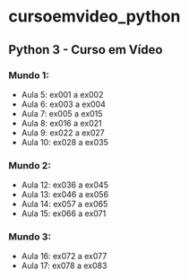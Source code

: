# cursoemvideo_python
## Python 3 - Curso em Vídeo 
### Mundo 1:
- Aula  5: ex001 a ex002
- Aula  6: ex003 a ex004
- Aula  7: ex005 a ex015
- Aula  8: ex016 a ex021
- Aula  9: ex022 a ex027
- Aula 10: ex028 a ex035 

### Mundo 2:
- Aula 12: ex036 a ex045
- Aula 13: ex046 a ex056
- Aula 14: ex057 a ex065
- Aula 15: ex066 a ex071

### Mundo 3:
- Aula 16: ex072 a ex077
- Aula 17: ex078 a ex083
 
